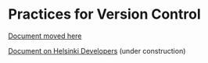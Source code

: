 
# Practices for Version Control

[Document moved here](docs/version-control.md)

[Document on Helsinki Developers](https://developer.hel.ninja/version-control) (under construction)
